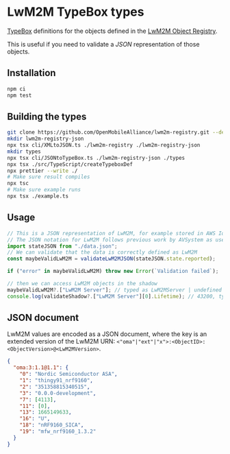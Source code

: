 # LwM2M TypeBox types

[TypeBox](https://github.com/sinclairzx81/typebox) definitions for the objects defined in the [LwM2M Object Registry](https://github.com/OpenMobileAlliance/lwm2m-registry).

This is useful if you need to validate a _JSON_ representation of those objects.

## Installation

```bash
npm ci
npm test
```

## Building the types

```bash
git clone https://github.com/OpenMobileAlliance/lwm2m-registry.git --depth 1
mkdir lwm2m-registry-json
npx tsx cli/XMLtoJSON.ts ./lwm2m-registry ./lwm2m-registry-json
mkdir types
npx tsx cli/JSONtoTypeBox.ts ./lwm2m-registry-json ./types
npx tsx ./src/TypeScript/createTypeboxDef
npx prettier --write ./
# Make sure result compiles
npx tsc
# Make sure example runs
npx tsx ./example.ts

```

## Usage

```typescript
// This is a JSON representation of LwM2M, for example stored in AWS IoT Shadow
// The JSON notation for LwM2M follows previous work by AVSystem as used in Coiote, but with values follow the LwM2M standard (e.g. numbers are expressed as strings in Coiote, but are Integers in LwM2M standard)
import stateJSON from "./data.json";
// We can validate that the data is correctly defined as LwM2M
const maybeValidLwM2M = validateLwM2MJSON(stateJSON.state.reported);

if ("error" in maybeValidLwM2M) throw new Error(`Validation failed`);

// then we can access LwM2M objects in the shadow
maybeValidLwM2M?.["LwM2M Server"]; // typed as LwM2MServer | undefined
console.log(validateShadow?.["LwM2M Server"][0].Lifetime); // 43200, typeof number
```

## JSON document

LwM2M values are encoded as a JSON document, where the key is an extended version of the LwM2M URN: `<"oma"|"ext"|"x">:<ObjectID>:<ObjectVersion>@<LwM2MVersion>`.

```json
{
  "oma:3:1.1@1.1": {
    "0": "Nordic Semiconductor ASA",
    "1": "thingy91_nrf9160",
    "2": "351358815340515",
    "3": "0.0.0-development",
    "7": [4113],
    "11": [0],
    "13": 1665149633,
    "16": "U",
    "18": "nRF9160_SICA",
    "19": "mfw_nrf9160_1.3.2"
  }
}
```
